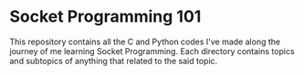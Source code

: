 # Socket Programming 101

This repository contains all the C and Python codes I've made along the journey of me learning Socket Programming. Each directory contains topics and subtopics of anything that related to the said topic.
